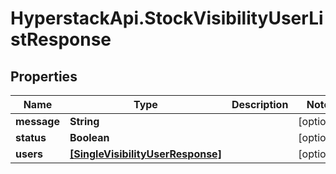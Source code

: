 # HyperstackApi.StockVisibilityUserListResponse

## Properties

Name | Type | Description | Notes
------------ | ------------- | ------------- | -------------
**message** | **String** |  | [optional] 
**status** | **Boolean** |  | [optional] 
**users** | [**[SingleVisibilityUserResponse]**](SingleVisibilityUserResponse.md) |  | [optional] 


